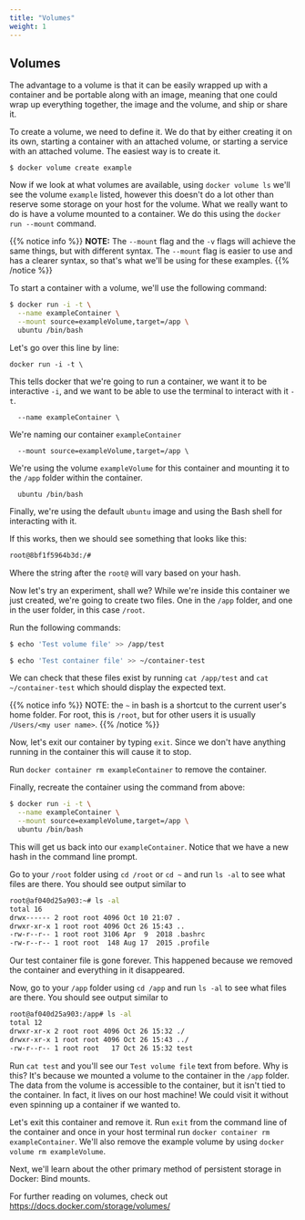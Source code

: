 ```yaml
---
title: "Volumes"
weight: 1
---
```


## Volumes

The advantage to a volume is that it can be easily wrapped up with a container and be portable along with an image, meaning that one could wrap up everything together, the image and the volume, and ship or share it.

To create a volume, we need to define it. We do that by either creating it on its own, starting a container with an attached volume, or starting a service with an attached volume. The easiest way is to create it.

`$ docker volume create example`

Now if we look at what volumes are available, using `docker volume ls` we'll see the volume `example` listed, however this doesn't do a lot other than reserve some storage on your host for the volume. What we really want to do is have a volume mounted to a container. We do this using the `docker run --mount` command.

{{% notice info %}}
**NOTE:** The `--mount` flag and the `-v` flags will achieve the same things, but with different syntax. The `--mount` flag is easier to use and has a clearer syntax, so that's what we'll be using for these examples.
{{% /notice %}}

To start a container with a volume, we'll use the following command:

``` bash
$ docker run -i -t \
  --name exampleContainer \
  --mount source=exampleVolume,target=/app \
  ubuntu /bin/bash
```

Let's go over this line by line:
```
docker run -i -t \
```

This tells docker that we're going to run a container, we want it to be interactive `-i`, and we want to be able to use the terminal to interact with it `-t`.

```
  --name exampleContainer \
```

We're naming our container `exampleContainer`

```
  --mount source=exampleVolume,target=/app \
```

We're using the volume `exampleVolume` for this container and mounting it to the `/app` folder within the container.

```
  ubuntu /bin/bash
```

Finally, we're using the default `ubuntu` image and using the Bash shell for interacting with it.

If this works, then we should see something that looks like this:

``` bash
root@8bf1f5964b3d:/#
```

Where the string after the `root@` will vary based on your hash.

Now let's try an experiment, shall we? While we're inside this container we just created, we're going to create two files. One in the `/app` folder, and one in the user folder, in this case `/root`.

Run the following commands:

``` bash
$ echo 'Test volume file' >> /app/test

$ echo 'Test container file' >> ~/container-test
```

We can check that these files exist by running `cat /app/test` and `cat ~/container-test` which should display the expected text.

{{% notice info %}}
NOTE: the `~` in bash is a shortcut to the current user's home folder. For root, this is `/root`, but for other users it is usually `/Users/<my user name>`.
{{% /notice %}}

Now, let's exit our container by typing `exit`. Since we don't have anything running in the container this will cause it to stop.

Run `docker container rm exampleContainer` to remove the container.

Finally, recreate the container using the command from above:

``` bash
$ docker run -i -t \
  --name exampleContainer \
  --mount source=exampleVolume,target=/app \
  ubuntu /bin/bash
```

This will get us back into our `exampleContainer`. Notice that we have a new hash in the command line prompt.


Go to your `/root` folder using `cd /root` or `cd ~` and run `ls -al` to see what files are there. You should see output similar to

``` bash
root@af040d25a903:~# ls -al
total 16
drwx------ 2 root root 4096 Oct 10 21:07 .
drwxr-xr-x 1 root root 4096 Oct 26 15:43 ..
-rw-r--r-- 1 root root 3106 Apr  9  2018 .bashrc
-rw-r--r-- 1 root root  148 Aug 17  2015 .profile
```

Our test container file is gone forever. This happened because we removed the container and everything in it disappeared.

Now, go to your `/app` folder using `cd /app` and run `ls -al` to see what files are there. You should see output similar to

``` bash
root@af040d25a903:/app# ls -al
total 12
drwxr-xr-x 2 root root 4096 Oct 26 15:32 ./
drwxr-xr-x 1 root root 4096 Oct 26 15:43 ../
-rw-r--r-- 1 root root   17 Oct 26 15:32 test
```

Run `cat test` and you'll see our `Test volume file` text from before. Why is this? It's because we mounted a volume to the container in the `/app` folder. The data from the volume is accessible to the container, but it isn't tied to the container. In fact, it lives on our host machine! We could visit it without even spinning up a container if we wanted to.

Let's exit this container and remove it. Run `exit` from the command line of the container and once in your host terminal run `docker container rm exampleContainer`. We'll also remove the example volume by using `docker volume rm exampleVolume`.

Next, we'll learn about the other primary method of persistent storage in Docker: Bind mounts.

For further reading on volumes, check out https://docs.docker.com/storage/volumes/
